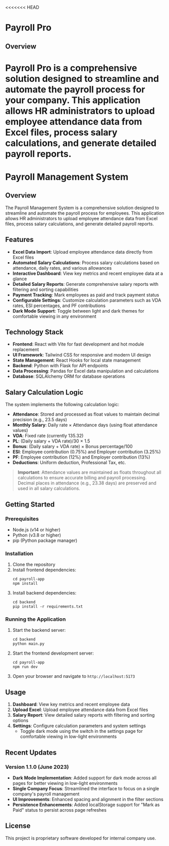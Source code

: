 <<<<<<< HEAD
# Payroll Pro

## Overview

Payroll Pro is a comprehensive solution designed to streamline and automate the payroll process for your company. This application allows HR administrators to upload employee attendance data from Excel files, process salary calculations, and generate detailed payroll reports.
=======
# Payroll Management System

## Overview

The Payroll Management System is a comprehensive solution designed to streamline and automate the payroll process for employees. This application allows HR administrators to upload employee attendance data from Excel files, process salary calculations, and generate detailed payroll reports.


## Features

- **Excel Data Import**: Upload employee attendance data directly from Excel files
- **Automated Salary Calculations**: Process salary calculations based on attendance, daily rates, and various allowances
- **Interactive Dashboard**: View key metrics and recent employee data at a glance
- **Detailed Salary Reports**: Generate comprehensive salary reports with filtering and sorting capabilities
- **Payment Tracking**: Mark employees as paid and track payment status
- **Configurable Settings**: Customize calculation parameters such as VDA rates, ESI percentages, and PF contributions
- **Dark Mode Support**: Toggle between light and dark themes for comfortable viewing in any environment

## Technology Stack

- **Frontend**: React with Vite for fast development and hot module replacement
- **UI Framework**: Tailwind CSS for responsive and modern UI design
- **State Management**: React Hooks for local state management
- **Backend**: Python with Flask for API endpoints
- **Data Processing**: Pandas for Excel data manipulation and calculations
- **Database**: SQLAlchemy ORM for database operations

## Salary Calculation Logic

The system implements the following calculation logic:

- **Attendance**: Stored and processed as float values to maintain decimal precision (e.g., 23.5 days)
- **Monthly Salary**: Daily rate × Attendance days (using float attendance values)
- **VDA**: Fixed rate (currently 135.32)
- **PL**: (Daily salary + VDA rate)/30 × 1.5
- **Bonus**: (Daily salary + VDA rate) × Bonus percentage/100
- **ESI**: Employee contribution (0.75%) and Employer contribution (3.25%)
- **PF**: Employee contribution (12%) and Employer contribution (13%)
- **Deductions**: Uniform deduction, Professional Tax, etc.

> **Important**: Attendance values are maintained as floats throughout all calculations to ensure accurate billing and payroll processing. Decimal places in attendance (e.g., 23.38 days) are preserved and used in all salary calculations.

## Getting Started

### Prerequisites

- Node.js (v14 or higher)
- Python (v3.8 or higher)
- pip (Python package manager)

### Installation

1. Clone the repository
2. Install frontend dependencies:
   ```
   cd payroll-app
   npm install
   ```
3. Install backend dependencies:
   ```
   cd backend
   pip install -r requirements.txt
   ```

### Running the Application

1. Start the backend server:
   ```
   cd backend
   python main.py
   ```
2. Start the frontend development server:
   ```
   cd payroll-app
   npm run dev
   ```
3. Open your browser and navigate to `http://localhost:5173`

## Usage

1. **Dashboard**: View key metrics and recent employee data
2. **Upload Excel**: Upload employee attendance data from Excel files
3. **Salary Report**: View detailed salary reports with filtering and sorting options
4. **Settings**: Configure calculation parameters and system settings
   - Toggle dark mode using the switch in the settings page for comfortable viewing in low-light environments

## Recent Updates

### Version 1.1.0 (June 2023)

- **Dark Mode Implementation**: Added support for dark mode across all pages for better viewing in low-light environments
- **Single Company Focus**: Streamlined the interface to focus on a single company's payroll management
- **UI Improvements**: Enhanced spacing and alignment in the filter sections
- **Persistence Enhancements**: Added localStorage support for "Mark as Paid" status to persist across page refreshes

## License

This project is proprietary software developed for internal company use.
